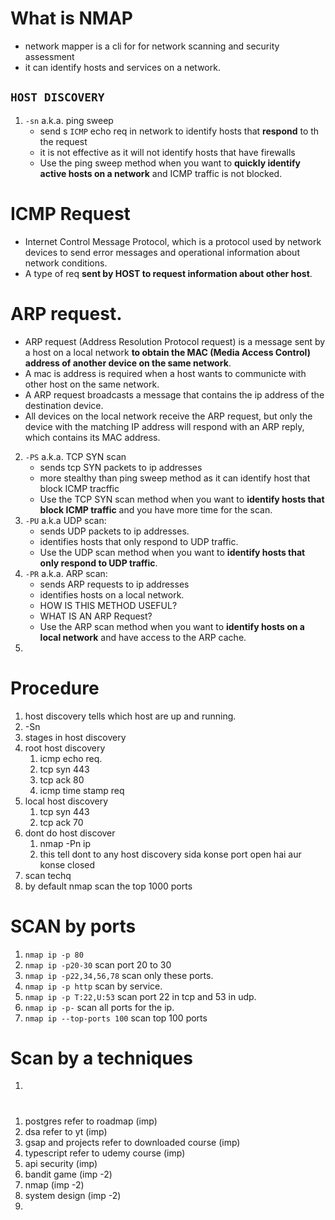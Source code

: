 # What is NMAP

- network mapper is a cli for for network scanning and security assessment
- it can identify hosts and services on a network.

## `HOST DISCOVERY`

1. `-sn` a.k.a. ping sweep
   - send s `ICMP` echo req in network to identify hosts that **respond** to th the request
   - it is not effective as it will not identify hosts that have firewalls
   - Use the ping sweep method when you want to **quickly identify active hosts on a network** and ICMP traffic is not blocked.

# ICMP Request

- Internet Control Message Protocol, which is a protocol used by network devices to send error messages and operational information about network conditions.
- A type of req **sent by HOST to request information about other host**.

# ARP request.

- ARP request (Address Resolution Protocol request) is a message sent by a host on a local network **to obtain the MAC (Media Access Control) address of another device on the same network**.
- A mac is address is required when a host wants to communicte with other host on the same network.
- A ARP request broadcasts a message that contains the ip address of the destination device.
- All devices on the local network receive the ARP request, but only the device with the matching IP address will respond with an ARP reply, which contains its MAC address.

2. `-PS` a.k.a. TCP SYN scan
   - sends tcp SYN packets to ip addresses
   - more stealthy than ping sweep method as it can identify host that block ICMP tracffic
   - Use the TCP SYN scan method when you want to **identify hosts that block ICMP traffic** and you have more time for the scan.
3. `-PU` a.k.a UDP scan:
   - sends UDP packets to ip addresses.
   - identifies hosts that only respond to UDP traffic.
   - Use the UDP scan method when you want to **identify hosts that only respond to UDP traffic**.
4. `-PR` a.k.a. ARP scan:
   - sends ARP requests to ip addresses
   - identifies hosts on a local network.
   - HOW IS THIS METHOD USEFUL?
   - WHAT IS AN ARP Request?
   - Use the ARP scan method when you want to **identify hosts on a local network** and have access to the ARP cache.
5.

# Procedure

1. host discovery tells which host are up and running.
2. -Sn
3. stages in host discovery
4. root host discovery
   1. icmp echo req.
   2. tcp syn 443
   3. tcp ack 80
   4. icmp time stamp req
5. local host discovery
   1. tcp syn 443
   2. tcp ack 70
6. dont do host discover
   1. nmap -Pn ip
   2. this tell dont to any host discovery sida konse port open hai aur konse closed
7. scan techq
8. by default nmap scan the top 1000 ports

# SCAN by ports

1. `nmap ip -p 80`
2. `nmap ip -p20-30` scan port 20 to 30
3. `nmap ip -p22,34,56,78` scan only these ports.
4. `nmap ip -p http` scan by service.
5. `nmap ip -p T:22,U:53` scan port 22 in tcp and 53 in udp.
6. `nmap ip -p-` scan all ports for the ip.
7. `nmap ip --top-ports 100` scan top 100 ports

# Scan by a techniques

1.

#

1. postgres refer to roadmap (imp)
2. dsa refer to yt (imp)
3. gsap and projects refer to downloaded course (imp)
4. typescript refer to udemy course (imp)
5. api security (imp)
6. bandit game (imp -2)
7. nmap (imp -2)
8. system design (imp -2)
9.
